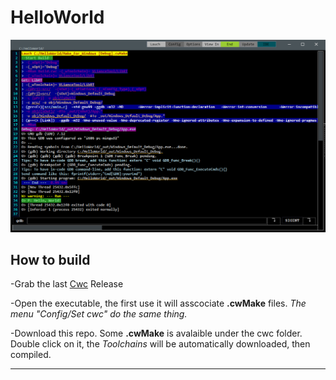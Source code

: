 # HelloWorld

 [![Screen Shot](doc/Screen.png)](https://raw.githubusercontent.com/Cwc-Lib/HelloWorld/main/doc/Screen.png)

## How to build
-Grab the last [Cwc](https://github.com/VLiance/Cwc) Release

-Open the executable, the first use it will asscociate **.cwMake** files. *The menu "Config/Set cwc" do the same thing.*

-Download this repo. Some **.cwMake** is avalaible under the cwc folder. Double click on it, the *Toolchains* will be automatically downloaded, then compiled.

***
